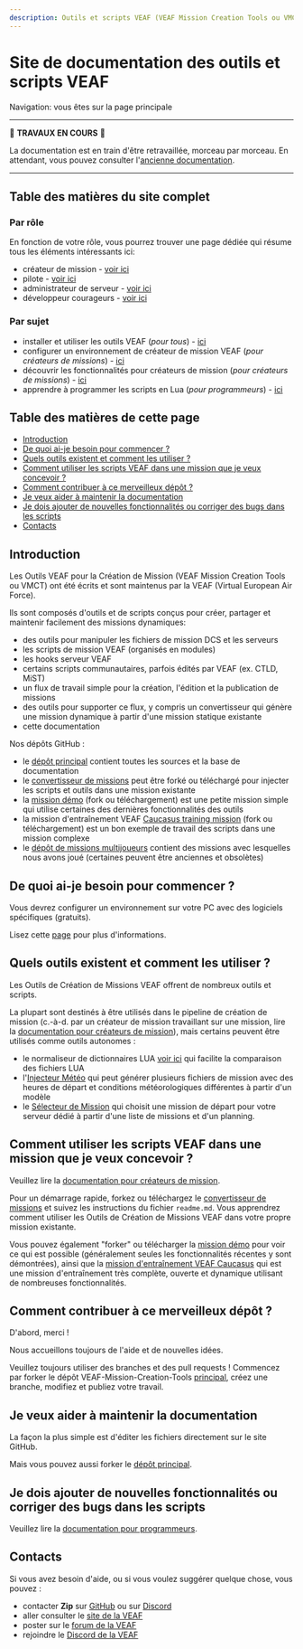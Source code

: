 ```yaml
---
description: Outils et scripts VEAF (VEAF Mission Creation Tools ou VMCT) pour les créateurs de mission, utilisateurs et programmeurs
---
```


# Site de documentation des outils et scripts VEAF

Navigation: vous êtes sur la page principale

-----------------------------

🚧 **TRAVAUX EN COURS** 🚧

La documentation est en train d'être retravaillée, morceau par morceau.
En attendant, vous pouvez consulter l'[ancienne documentation](https://github.com/VEAF/VEAF-Mission-Creation-Tools/blob/master/old_documentation/_index.md).

-----------------------------

## Table des matières du site complet

### Par rôle

En fonction de votre rôle, vous pourrez trouver une page dédiée qui résume tous les éléments intéressants ici:

- créateur de mission - [voir ici](./mission-maker/index.md)
- pilote - [voir ici](./pilot(index).md) <!--- TODO écrire la page -->
- administrateur de serveur - [voir ici](./server-admin/index.md) <!--- TODO écrire la page -->
- développeur courageurs - [voir ici](./developer/index.md) <!--- TODO écrire la page -->

### Par sujet

- installer et utiliser les outils VEAF (*pour tous*) - [ici](./tools/index.md)
- configurer un environnement de créateur de mission VEAF (*pour créateurs de missions*) - [ici](./environment/index.md)
- découvrir les fonctionnalités pour créateurs de mission (*pour créateurs de missions*) - [ici](./mission-maker/index.md)
- apprendre à programmer les scripts en Lua (*pour programmeurs*) - [ici](./programmer/index.md)

## Table des matières de cette page

- [Introduction](#introduction)
- [De quoi ai-je besoin pour commencer ?](#de-quoi-ai-je-besoin-pour-commencer-)
- [Quels outils existent et comment les utiliser ?](#quels-outils-existent-et-comment-les-utiliser-)
- [Comment utiliser les scripts VEAF dans une mission que je veux concevoir ?](#comment-utiliser-les-scripts-veaf-dans-une-mission-que-je-veux-concevoir-)
- [Comment contribuer à ce merveilleux dépôt ?](#comment-contribuer-à-ce-merveilleux-dépôt-)
- [Je veux aider à maintenir la documentation](#je-veux-aider-à-maintenir-la-documentation)
- [Je dois ajouter de nouvelles fonctionnalités ou corriger des bugs dans les scripts](#je-dois-ajouter-de-nouvelles-fonctionnalités-ou-corriger-des-bugs-dans-les-scripts)
- [Contacts](#contacts)

## Introduction

Les Outils VEAF pour la Création de Mission (VEAF Mission Creation Tools ou VMCT) ont été écrits et sont maintenus par la VEAF (Virtual European Air Force).

Ils sont composés d'outils et de scripts conçus pour créer, partager et maintenir facilement des missions dynamiques:

<!--- TODO ajouter des liens directs dans la liste ci-dessous quand tout sera traduit -->

- des outils pour manipuler les fichiers de mission DCS et les serveurs
- les scripts de mission VEAF (organisés en modules)
- les hooks serveur VEAF
- certains scripts communautaires, parfois édités par VEAF (ex. CTLD, MiST)
- un flux de travail simple pour la création, l'édition et la publication de missions
- des outils pour supporter ce flux, y compris un convertisseur qui génère une mission dynamique à partir d'une mission statique existante
- cette documentation

Nos dépôts GitHub :

- le [dépôt principal][VEAF-Mission-Creation-Tools-repository] contient toutes les sources et la base de documentation
- le [convertisseur de missions][VEAF-mission-converter-repository] peut être forké ou téléchargé pour injecter les scripts et outils dans une mission existante
- la [mission démo][VEAF-demo-mission-repository] (fork ou téléchargement) est une petite mission simple qui utilise certaines des dernières fonctionnalités des outils
- la mission d'entraînement VEAF [Caucasus training mission][VEAF-Open-Training-Mission-repository] (fork ou téléchargement) est un bon exemple de travail des scripts dans une mission complexe
- le [dépôt de missions multijoueurs][VEAF-Multiplayer-Missions-repository] contient des missions avec lesquelles nous avons joué (certaines peuvent être anciennes et obsolètes)

## De quoi ai-je besoin pour commencer ?

Vous devrez configurer un environnement sur votre PC avec des logiciels spécifiques (gratuits).

Lisez cette [page](./environment/index.md) pour plus d'informations.

## Quels outils existent et comment les utiliser ?

Les Outils de Création de Missions VEAF offrent de nombreux outils et scripts.

La plupart sont destinés à être utilisés dans le pipeline de création de mission (c.-à-d. par un créateur de mission travaillant sur une mission, lire la [documentation pour créateurs de mission](./mission-maker/index.md)), mais certains peuvent être utilisés comme outils autonomes :

- le normaliseur de dictionnaires LUA [voir ici](./tools/veaf-lua-dictionary-normalizer.md) <!--- TODO écrire la page --> qui facilite la comparaison des fichiers LUA
- l'[Injecteur Météo](./tools/veaf-tools-weather-injector.md) qui peut générer plusieurs fichiers de mission avec des heures de départ et conditions météorologiques différentes à partir d'un modèle
- le [Sélecteur de Mission](./tools/veaf-tools-mission-selector.md) qui choisit une mission de départ pour votre serveur dédié à partir d'une liste de missions et d'un planning.

## Comment utiliser les scripts VEAF dans une mission que je veux concevoir ?

Veuillez lire la [documentation pour créateurs de mission](./mission-maker/index.md).

Pour un démarrage rapide, forkez ou téléchargez le [convertisseur de missions](https://github.com/VEAF/VEAF-mission-converter) et suivez les instructions du fichier `readme.md`. Vous apprendrez comment utiliser les Outils de Création de Missions VEAF dans votre propre mission existante.

Vous pouvez également "forker" ou télécharger la [mission démo](https://github.com/VEAF/VEAF-Demo-Mission) pour voir ce qui est possible (généralement seules les fonctionnalités récentes y sont démontrées), ainsi que la [mission d'entraînement VEAF Caucasus](https://github.com/VEAF/VEAF-Open-Training-Mission) qui est une mission d'entraînement très complète, ouverte et dynamique utilisant de nombreuses fonctionnalités.

## Comment contribuer à ce merveilleux dépôt ?

D'abord, merci !

Nous accueillons toujours de l'aide et de nouvelles idées.

Veuillez toujours utiliser des branches et des pull requests ! Commencez par forker le dépôt VEAF-Mission-Creation-Tools [principal](https://github.com/VEAF/VEAF-Mission-Creation-Tools), créez une branche, modifiez et publiez votre travail.

## Je veux aider à maintenir la documentation

La façon la plus simple est d'éditer les fichiers directement sur le site GitHub.

Mais vous pouvez aussi forker le [dépôt principal][VEAF-Mission-Creation-Tools-repository].

## Je dois ajouter de nouvelles fonctionnalités ou corriger des bugs dans les scripts

Veuillez lire la [documentation pour programmeurs](./programmer/index.md).

## Contacts

Si vous avez besoin d'aide, ou si vous voulez suggérer quelque chose, vous pouvez :

- contacter **Zip** sur [GitHub][Zip on Github] ou sur [Discord][Zip on Discord]
- aller consulter le [site de la VEAF][VEAF website]
- poster sur le [forum de la VEAF][VEAF forum]
- rejoindre le [Discord de la VEAF][VEAF Discord]

[Badge-Discord]: https://img.shields.io/discord/471061487662792715?label=VEAF%20Discord&style=for-the-badge
[VEAF-logo]: ../images/logo.png

[VEAF Discord]: https://www.veaf.org/discord
[Zip on Github]: https://github.com/davidp57
[Zip on Discord]: https://discordapp.com/users/421317390807203850
[VEAF website]: https://www.veaf.org
[VEAF forum]: https://www.veaf.org/forum

[VEAF-Mission-Creation-Tools-repository]: https://github.com/VEAF/VEAF-Mission-Creation-Tools
[VEAF-mission-converter-repository]:https://github.com/VEAF/VEAF-mission-converter
[VEAF-demo-mission-repository]: https://github.com/VEAF/VEAF-Demo-Mission
[VEAF-Open-Training-Mission-repository]: https://github.com/VEAF/VEAF-Open-Training-Mission
[VEAF-Multiplayer-Missions-repository]: https://github.com/VEAF/VEAF-Multiplayer-Missions
